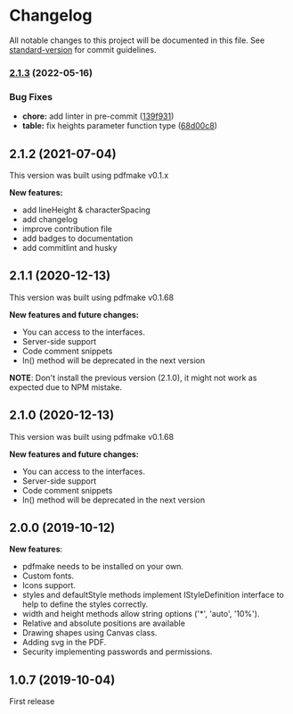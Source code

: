 # Changelog

All notable changes to this project will be documented in this file. See [standard-version](https://github.com/conventional-changelog/standard-version) for commit guidelines.

### [2.1.3](https://github.com/Lugriz/pdfmake-wrapper/compare/v2.1.1...v2.1.3) (2022-05-16)


### Bug Fixes

* **chore:** add linter in pre-commit ([139f931](https://github.com/Lugriz/pdfmake-wrapper/commit/139f9312789221874fd5ee83617144ddc61804ef))
* **table:** fix heights parameter function type ([68d00c8](https://github.com/Lugriz/pdfmake-wrapper/commit/68d00c8e68de018fa64eba9a0a0f4d4242058f40))

## 2.1.2 (2021-07-04)

This version was built using pdfmake v0.1.x

**New features:**

- add lineHeight & characterSpacing
- add changelog
- improve contribution file
- add badges to documentation
- add commitlint and husky

## 2.1.1 (2020-12-13)

This version was built using pdfmake v0.1.68

**New features and future changes:**

- You can access to the interfaces.
- Server-side support
- Code comment snippets
- ln() method will be deprecated in the next version

**NOTE**: Don't install the previous version (2.1.0), it might not work as expected due to NPM mistake.

## 2.1.0 (2020-12-13)

This version was built using pdfmake v0.1.68

**New features and future changes:**

- You can access to the interfaces.
- Server-side support
- Code comment snippets
- ln() method will be deprecated in the next version

## 2.0.0 (2019-10-12)

**New features**:

- pdfmake needs to be installed on your own.
- Custom fonts.
- Icons support.
- styles and defaultStyle methods implement IStyleDefinition interface to help to define the styles correctly.
- width and height methods allow string options ('*', 'auto', '10%').
- Relative and absolute positions are available
- Drawing shapes using Canvas class.
- Adding svg in the PDF.
- Security implementing passwords and permissions.

## 1.0.7 (2019-10-04)

First release
